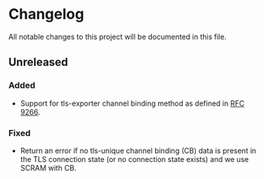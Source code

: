 # Changelog

All notable changes to this project will be documented in this file.


## Unreleased

### Added

- Support for tls-exporter channel binding method as defined in [RFC 9266].


### Fixed

- Return an error if no tls-unique channel binding (CB) data is present in the
  TLS connection state (or no connection state exists) and we use SCRAM with CB.


[RFC 9266]: https://datatracker.ietf.org/doc/html/rfc9266
